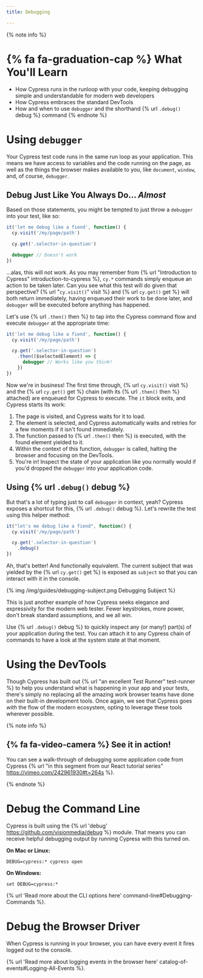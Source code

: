 ```yaml
---
title: Debugging

---
```


{% note info %}
# {% fa fa-graduation-cap %} What You'll Learn

- How Cypress runs in the runloop with your code, keeping debugging simple and understandable for modern web developers
- How Cypress embraces the standard DevTools
- How and when to use `debugger` and the shorthand {% url `.debug()` debug %} command
{% endnote %}

# Using `debugger`

Your Cypress test code runs in the same run loop as your application. This means we have access to variables and the code running on the page, as well as the things the browser makes available to you, like `document`, `window`, and, of course, `debugger`.

## Debug Just Like You Always Do... _Almost_

Based on those statements, you might be tempted to just throw a `debugger` into your test, like so:

```js
it('let me debug like a fiend', function() {
  cy.visit('/my/page/path')

  cy.get('.selector-in-question')

  debugger // Doesn't work
})
```

...alas, this will not work. As you may remember from {% url "Introduction to Cypress" introduction-to-cypress %}, `cy.*` commands simply enqueue an action to be taken later. Can you see what this test will do given that perspective? {% url "`cy.visit()`" visit %} and {% url `cy.get()` get %} will both return immediately, having enqueued their work to be done later, and `debugger` will be executed before anything has happened.

Let's use {% url `.then()` then %} to tap into the Cypress command flow and execute `debugger` at the appropriate time:

```js
it('let me debug like a fiend', function() {
  cy.visit('/my/page/path')

  cy.get('.selector-in-question')
    .then(($selectedElement) => {
      debugger // Works like you think!
    })
})
```

Now we're in business! The first time through, {% url `cy.visit()` visit %} and the {% url `cy.get()` get %} chain (with its {% url `.then()` then %} attached) are enqueued for Cypress to execute. The `it` block exits, and Cypress starts its work:

1. The page is visited, and Cypress waits for it to load.
2. The element is selected, and Cypress automatically waits and retries for a few moments if it isn't found immediately.
3. The function passed to {% url `.then()` then %} is executed, with the found element yielded to it.
4. Within the context of this function, `debugger` is called, halting the browser and focusing on the DevTools.
5. You're in! Inspect the state of your application like you normally would if you'd dropped the `debugger` into your application code.

## Using {% url `.debug()` debug %}

But that's a lot of typing just to call `debugger` in context, yeah? Cypress exposes a shortcut for this, {% url `.debug()` debug %}. Let's rewrite the test using this helper method:

```js
it("let's me debug like a fiend", function() {
  cy.visit('/my/page/path')

  cy.get('.selector-in-question')
    .debug()
})
```

Ah, that's better! And functionally equivalent. The current subject that was yielded by the {% url `cy.get()` get %} is exposed as `subject` so that you can interact with it in the console.

{% img /img/guides/debugging-subject.png Debugging Subject %}

This is just another example of how Cypress seeks elegance and expressivity for the modern web tester. Fewer keystrokes, more power, don't break standard assumptions, and we all win.

Use {% url `.debug()` debug %} to quickly inspect any (or many!) part(s) of your application during the test. You can attach it to any Cypress chain of commands to have a look at the system state at that moment.

# Using the DevTools

Though Cypress has built out {% url "an excellent Test Runner" test-runner %} to help you understand what is happening in your app and your tests, there's simply no replacing all the amazing work browser teams have done on their built-in development tools. Once again, we see that Cypress goes _with_ the flow of the modern ecosystem, opting to leverage these tools wherever possible.

{% note info %}
## {% fa fa-video-camera %} See it in action!

You can see a walk-through of debugging some application code from Cypress {% url "in this segment from our React tutorial series" https://vimeo.com/242961930#t=264s %}.

{% endnote %}

<!-- TODO: show how clicking commands populates the dev tools, demonstrate a few commands -->

# Debug the Command Line

Cypress is built using the {% url 'debug' https://github.com/visionmedia/debug %} module. That means you can receive helpful debugging output by running Cypress with this turned on.

**On Mac or Linux:**

```shell
DEBUG=cypress:* cypress open
```

**On Windows:**

```shell
set DEBUG=cypress:*
```

{% url 'Read more about the CLI options here' command-line#Debugging-Commands %}.

# Debug the Browser Driver

When Cypress is running in your browser, you can have every event it fires logged out to the console.

{% url 'Read more about logging events in the browser here' catalog-of-events#Logging-All-Events %}.
